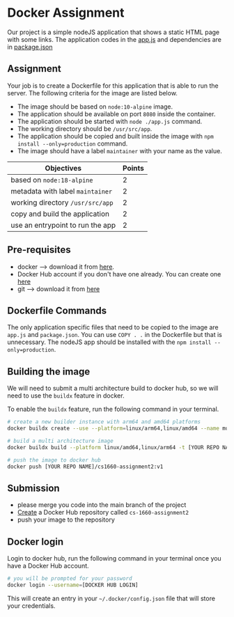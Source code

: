 # Docker Assignment

Our project is a simple nodeJS application that shows a static HTML page with some links. The application codes in the [app.js](app.js) and dependencies are in [package.json](package.json)

## Assignment
Your job is to create a Dockerfile for this application that is able to run the server. The following criteria for the image are listed below.

- The image should be based on `node:10-alpine` image. 
- The application should be available on port `8080` inside the container. 
- The application should be started with `node ./app.js` command. 
- The working directory should be `/usr/src/app`. 
- The application should be copied and built inside the image with `npm install --only=production` command. 
- The image should have a label `maintainer` with your name as the value.

| Objectives                       | Points |
|----------------------------------|--------|
| based on `node:18-alpine`        | 2      |
| metadata with label `maintainer` | 2      |
| working directory `/usr/src/app` | 2      |
| copy and build the application   | 2      |
| use an entrypoint to run the app | 2      |

## Pre-requisites
- docker -->  download it from [here](https://www.docker.com/products/docker-desktop).
- Docker Hub account if you don't have one already. You can create one [here](https://hub.docker.com/signup)
- git --> download it from [here](https://git-scm.com/downloads)


## Dockerfile Commands
The only application specific files that need to be copied to the image are `app.js` and `package.json`. You can use `COPY . .` in the Dockerfile but that is unnecessary. The nodeJS app should be installed with the `npm install --only=production`.

## Building the image
We will need to submit a multi architecture build to docker hub, so we will need to use the `buildx` feature in docker. 

To enable the `buildx` feature, run the following command in your terminal.

```bash 
# create a new builder instance with arm64 and amd64 platforms
docker buildx create --use --platform=linux/arm64,linux/amd64 --name multi-platform-builder

# build a multi architecture image
docker buildx build --platform linux/amd64,linux/arm64 -t [YOUR REPO NAME]/cs1660-assignment2:v1 .

# push the image to docker hub
docker push [YOUR REPO NAME]/cs1660-assignment2:v1
```
## Submission
- please merge you code into the main branch of the project
- [Create](https://docs.docker.com/docker-hub/quickstart/) a Docker Hub repository called `cs-1660-assignment2`
- push your image to the repository

## Docker login
Login to docker hub, run the following command in your terminal once you have a Docker Hub account.

```bash
# you will be prompted for your password
docker login --username=[DOCKER HUB LOGIN]
```

This will create an entry in your `~/.docker/config.json` file that will store your credentials.
